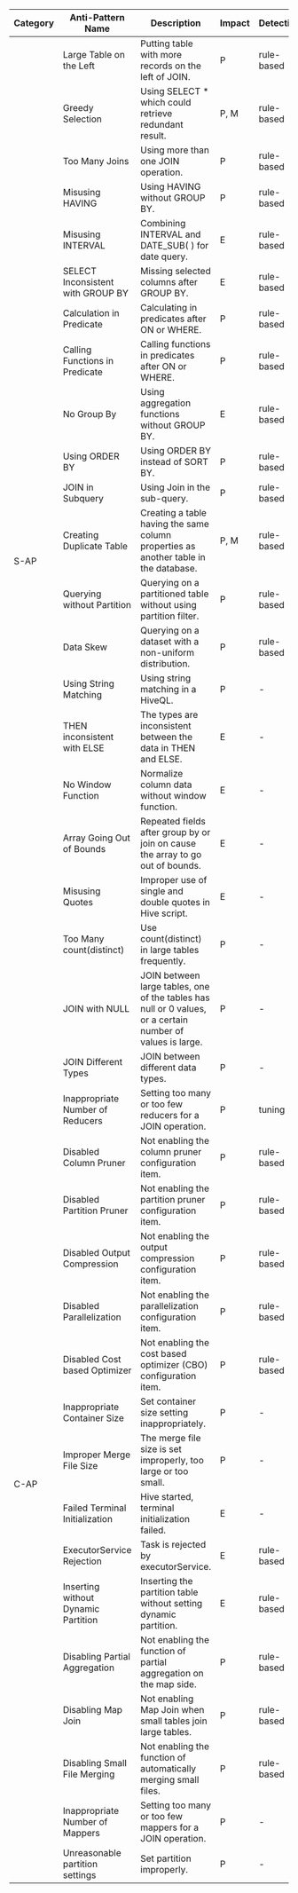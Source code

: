 <table><thead><tr><th><span>Category</span></th><th><span>Anti-Pattern Name</span></th><th><span>Description</span></th><th><span>Impact</span></th><th><span>Detection</span></th><th><span>Fix</span></th></tr></thead><tbody><tr><td rowspan="22"><span>S-AP</span></td><td><span>Large Table on the Left</span></td><td><span>Putting table with more records on the left of JOIN.</span></td><td><span>P</span></td><td><span>rule-based</span></td><td><span>rule-based</span></td></tr><tr><td><span>Greedy Selection</span></td><td><span>Using SELECT * which could retrieve redundant result.</span></td><td><span>P, M</span></td><td><span>rule-based</span></td><td><span>rule-based</span></td></tr><tr><td><span>Too Many Joins</span></td><td><span>Using more than one JOIN operation.</span></td><td><span>P</span></td><td><span>rule-based</span></td><td><span>-</span></td></tr><tr><td><span>Misusing HAVING</span></td><td><span>Using HAVING without GROUP BY.</span></td><td><span>P</span></td><td><span>rule-based</span></td><td><span>rule-based</span></td></tr><tr><td><span>Misusing INTERVAL</span></td><td><span>Combining INTERVAL and DATE</span><span>_</span><span>SUB( ) for date query.</span></td><td><span>E</span></td><td><span>rule-based</span></td><td><span>rule-based</span></td></tr><tr><td><span>SELECT Inconsistent with GROUP BY</span></td><td><span>Missing selected columns after GROUP BY.</span></td><td><span>E</span></td><td><span>rule-based</span></td><td><span>rule-based</span></td></tr><tr><td><span>Calculation in Predicate</span></td><td><span>Calculating in predicates after ON or WHERE.</span></td><td><span>P</span></td><td><span>rule-based</span></td><td><span>-</span></td></tr><tr><td><span>Calling Functions in Predicate</span></td><td><span>Calling functions in predicates after ON or WHERE.</span></td><td><span>P</span></td><td><span>rule-based</span></td><td><span>-</span></td></tr><tr><td><span>No Group By</span></td><td><span>Using aggregation functions without GROUP BY.</span></td><td><span>E</span></td><td><span>rule-based</span></td><td><span>-</span></td></tr><tr><td><span>Using ORDER BY</span></td><td><span>Using ORDER BY instead of SORT BY.</span></td><td><span>P</span></td><td><span>rule-based</span></td><td><span>-</span></td></tr><tr><td><span>JOIN in Subquery</span></td><td><span>Using Join in the sub-query.</span></td><td><span>P</span></td><td><span>rule-based</span></td><td><span>-</span></td></tr><tr><td><span>Creating Duplicate Table</span></td><td><span>Creating a table having the same column properties as another table in the database.</span></td><td><span>P, M</span></td><td><span>rule-based</span></td><td><span>-</span></td></tr><tr><td><span>Querying without Partition</span></td><td><span>Querying on a partitioned table without using partition filter.</span></td><td><span>P</span></td><td><span>rule-based</span></td><td><span>rule-based</span></td></tr><tr><td><span>Data Skew</span></td><td><span>Querying on a dataset with a non-uniform distribution.</span></td><td><span>P</span></td><td><span>rule-based</span></td><td><span>-</span></td></tr><tr><td><span>Using String Matching</span></td><td><span>Using string matching in a HiveQL.</span></td><td><span>P</span></td><td><span>-</span></td><td><span>-</span></td></tr><tr><td><span>THEN inconsistent with ELSE</span></td><td><span>The types are inconsistent between the data in THEN and ELSE.</span></td><td><span>E</span></td><td><span>-</span></td><td><span>-</span></td></tr><tr><td><span>No Window Function</span></td><td><span>Normalize column data without window function.</span></td><td><span>E</span></td><td><span>-</span></td><td><span>-</span></td></tr><tr><td><span>Array Going Out of Bounds</span></td><td><span>Repeated fields after group by or join on cause the array to go out of bounds.</span></td><td><span>E</span></td><td><span>-</span></td><td><span>-</span></td></tr><tr><td><span>Misusing Quotes</span></td><td><span>Improper use of single and double quotes in Hive script.</span></td><td><span>E</span></td><td><span>-</span></td><td><span>-</span></td></tr><tr><td><span>Too Many count(distinct)</span></td><td><span>Use count(distinct) in large tables frequently.</span></td><td><span>P</span></td><td><span>-</span></td><td><span>-</span></td></tr><tr><td><span>JOIN with NULL</span></td><td><span>JOIN between large tables, one of the tables has null or 0 values, or a certain number of values is large.</span></td><td><span>P</span></td><td><span>-</span></td><td><span>-</span></td></tr><tr><td><span>JOIN Different Types</span></td><td><span>JOIN between different data types.</span></td><td><span>P</span></td><td><span>-</span></td><td><span>-</span></td></tr><tr><td rowspan="16"><span>C-AP</span></td><td><span>Inappropriate Number of Reducers</span></td><td><span>Setting too many or too few reducers for a JOIN operation.</span></td><td><span>P</span></td><td><span>tuning</span></td><td><span>tuning</span></td></tr><tr><td><span>Disabled Column Pruner</span></td><td><span>Not enabling the column pruner configuration item.</span></td><td><span>P</span></td><td><span>rule-based</span></td><td><span>rule-based</span></td></tr><tr><td><span>Disabled Partition Pruner</span></td><td><span>Not enabling the partition pruner configuration item.</span></td><td><span>P</span></td><td><span>rule-based</span></td><td><span>rule-based</span></td></tr><tr><td><span>Disabled Output Compression</span></td><td><span>Not enabling the output compression configuration item.</span></td><td><span>P</span></td><td><span>rule-based</span></td><td><span>rule-based</span></td></tr><tr><td><span>Disabled Parallelization</span></td><td><span>Not enabling the parallelization configuration item.</span></td><td><span>P</span></td><td><span>rule-based</span></td><td><span>rule-based</span></td></tr><tr><td><span>Disabled Cost based Optimizer</span></td><td><span>Not enabling the cost based optimizer (CBO) configuration item.</span></td><td><span>P</span></td><td><span>rule-based</span></td><td><span>rule-based</span></td></tr><tr><td><span>Inappropriate Container Size</span></td><td><span>Set container size setting inappropriately.</span></td><td><span>P</span></td><td><span>-</span></td><td><span>-</span></td></tr><tr><td><span>Improper Merge File Size</span></td><td><span>The merge file size is set improperly, too large or too small.</span></td><td><span>P</span></td><td><span>-</span></td><td><span>-</span></td></tr><tr><td><span>Failed Terminal Initialization</span></td><td><span>Hive started, terminal initialization failed.</span></td><td><span>E</span></td><td><span>-</span></td><td><span>-</span></td></tr><tr><td><span>ExecutorService Rejection</span></td><td><span>Task is rejected by executorService.</span></td><td><span>E</span></td><td><span>rule-based</span></td><td><span>rule-based</span></td></tr><tr><td><span>Inserting without Dynamic Partition</span></td><td><span>Inserting the partition table without setting dynamic partition.</span></td><td><span>E</span></td><td><span>rule-based</span></td><td><span>rule-based</span></td></tr><tr><td><span>Disabling Partial Aggregation</span></td><td><span>Not enabling the function of  partial aggregation on the map side.</span></td><td><span>P</span></td><td><span>rule-based</span></td><td><span>rule-based</span></td></tr><tr><td><span>Disabling Map Join</span></td><td><span>Not enabling Map Join when small tables join large tables.</span></td><td><span>P</span></td><td><span>rule-based</span></td><td><span>rule-based</span></td></tr><tr><td><span>Disabling Small File Merging</span></td><td><span>Not enabling the function of automatically merging small files.</span></td><td><span>P</span></td><td><span>rule-based</span></td><td><span>rule-based</span></td></tr><tr><td><span>Inappropriate Number of Mappers</span></td><td><span>Setting too many or too few mappers for a JOIN operation.</span></td><td><span>P</span></td><td><span>-</span></td><td><span>-</span></td></tr><tr><td><span>Unreasonable partition settings</span></td><td><span>Set partition improperly.</span></td><td><span>P</span></td><td><span>-</span></td><td><span>-</span></td></tr></tbody></table>


